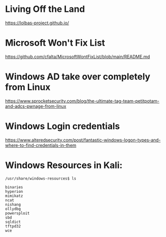 # Living Off the Land
https://lolbas-project.github.io/

# Microsoft Won't Fix List
https://github.com/cfalta/MicrosoftWontFixList/blob/main/README.md

# Windows AD take over completely from Linux
https://www.sprocketsecurity.com/blog/the-ultimate-tag-team-petitpotam-and-adcs-pwnage-from-linux

# Windows Login credentials
https://www.alteredsecurity.com/post/fantastic-windows-logon-types-and-where-to-find-credentials-in-them

# Windows Resources in Kali:
```
/usr/share/windows-resources$ ls

binaries  
hyperion  
mimikatz  
ncat      
nishang  
ollydbg  
powersploit  
sbd          
sqldict  
tftpd32
wce
```


